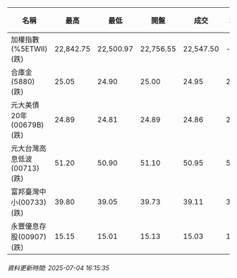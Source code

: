 | 名稱 | 最高 | 最低 | 開盤 | 成交 | 均價 | 成交金額(億) | 昨收 | 漲跌幅 | 漲跌 | 總量 | 昨量 | 振幅 |
| -------- | -------- | -------- | -------- |-------- | -------- | -------- |-------- |-------- |-------- | -------- | -------- |-------- |
|加權指數(%5ETWII) (跌)|22,842.75|22,500.97|22,756.55|22,547.50|-|3,225.77|22,712.97|0.73%|165.47|5,588,938|0|1.50%|
|合庫金(5880) (跌)|25.05|24.90|25.00|24.95|24.97|1.67|25.00|0.20%|0.05|6,674|5,586|0.60%|
|元大美債20年(00679B) (跌)|24.89|24.81|24.89|24.86|24.85|8.81|25.08|0.88%|0.22|35,441|30,094|0.32%|
|元大台灣高息低波(00713) (跌)|51.20|50.90|51.10|50.95|51.03|3.04|51.10|0.29%|0.15|5,964|6,512|0.59%|
|富邦臺灣中小(00733) (跌)|39.80|39.05|39.73|39.11|39.30|0.250|39.63|1.31%|0.52|637|1,223|1.89%|
|永豐優息存股(00907) (跌)|15.15|15.01|15.13|15.03|15.03|0.103|15.10|0.46%|0.07|683|1,496|0.93%|
###### 資料更新時間: 2025-07-04 16:15:35